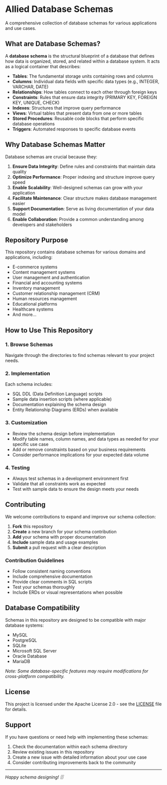 # Allied Database Schemas

A comprehensive collection of database schemas for various applications and use cases.

## What are Database Schemas?

A **database schema** is the structural blueprint of a database that defines how data is organized, stored, and related within a database system. It acts as a logical container that describes:

- **Tables**: The fundamental storage units containing rows and columns
- **Columns**: Individual data fields with specific data types (e.g., INTEGER, VARCHAR, DATE)
- **Relationships**: How tables connect to each other through foreign keys
- **Constraints**: Rules that ensure data integrity (PRIMARY KEY, FOREIGN KEY, UNIQUE, CHECK)
- **Indexes**: Structures that improve query performance
- **Views**: Virtual tables that present data from one or more tables
- **Stored Procedures**: Reusable code blocks that perform specific database operations
- **Triggers**: Automated responses to specific database events

## Why Database Schemas Matter

Database schemas are crucial because they:

1. **Ensure Data Integrity**: Define rules and constraints that maintain data quality
2. **Optimize Performance**: Proper indexing and structure improve query speed
3. **Enable Scalability**: Well-designed schemas can grow with your application
4. **Facilitate Maintenance**: Clear structure makes database management easier
5. **Support Documentation**: Serve as living documentation of your data model
6. **Enable Collaboration**: Provide a common understanding among developers and stakeholders

## Repository Purpose

This repository contains database schemas for various domains and applications, including:

- E-commerce systems
- Content management systems
- User management and authentication
- Financial and accounting systems
- Inventory management
- Customer relationship management (CRM)
- Human resources management
- Educational platforms
- Healthcare systems
- And more...

## How to Use This Repository

### 1. Browse Schemas
Navigate through the directories to find schemas relevant to your project needs.

### 2. Implementation
Each schema includes:
- SQL DDL (Data Definition Language) scripts
- Sample data insertion scripts (where applicable)
- Documentation explaining the schema design
- Entity Relationship Diagrams (ERDs) when available

### 3. Customization
- Review the schema design before implementation
- Modify table names, column names, and data types as needed for your specific use case
- Add or remove constraints based on your business requirements
- Consider performance implications for your expected data volume

### 4. Testing
- Always test schemas in a development environment first
- Validate that all constraints work as expected
- Test with sample data to ensure the design meets your needs

## Contributing

We welcome contributions to expand and improve our schema collection:

1. **Fork** this repository
2. **Create** a new branch for your schema contribution
3. **Add** your schema with proper documentation
4. **Include** sample data and usage examples
5. **Submit** a pull request with a clear description

### Contribution Guidelines

- Follow consistent naming conventions
- Include comprehensive documentation
- Provide clear comments in SQL scripts
- Test your schemas thoroughly
- Include ERDs or visual representations when possible

## Database Compatibility

Schemas in this repository are designed to be compatible with major database systems:

- MySQL
- PostgreSQL
- SQLite
- Microsoft SQL Server
- Oracle Database
- MariaDB

*Note: Some database-specific features may require modifications for cross-platform compatibility.*

## License

This project is licensed under the Apache License 2.0 - see the [LICENSE](LICENSE) file for details.

## Support

If you have questions or need help with implementing these schemas:

1. Check the documentation within each schema directory
2. Review existing issues in this repository
3. Create a new issue with detailed information about your use case
4. Consider contributing improvements back to the community

---

*Happy schema designing! 🗄️*
